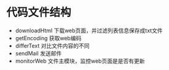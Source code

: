 # 代码文件结构
* downloadHtml 下载web页面，并过滤列表信息保存成txt文件
* getEncoding 获取web编码
* differText 对比文件内容的不同
* sendMail 发送邮件
* monitorWeb 文件主模块，监控web页面是是否有更新
